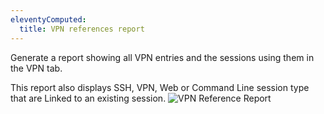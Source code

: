 ```yaml
---
eleventyComputed:
  title: VPN references report
---
```

Generate a report showing all VPN entries and the sessions using them in the VPN tab.

This report also displays SSH, VPN, Web or Command Line session type that are Linked to an existing session.
![VPN Reference Report](https://cdnweb.devolutions.net/docs/en/rdm/mac/clip10086.png)

